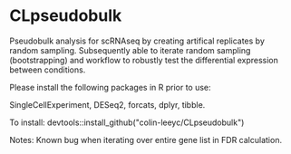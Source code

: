 # CLpseudobulk
Pseudobulk analysis for scRNAseq by creating artifical replicates by random sampling.
Subsequently able to iterate random sampling (bootstrapping) and workflow to robustly test the differential expression between conditions.

Please install the following packages in R prior to use:

SingleCellExperiment,
DESeq2,
forcats,
dplyr,
tibble.

To install: 
devtools::install_github("colin-leeyc/CLpseudobulk")


Notes:
Known bug when iterating over entire gene list in FDR calculation.
